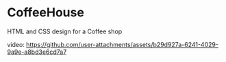 # CoffeeHouse
HTML and CSS design for a Coffee shop

video:
https://github.com/user-attachments/assets/b29d927a-6241-4029-9a9e-a8bd3e6cd7a7
